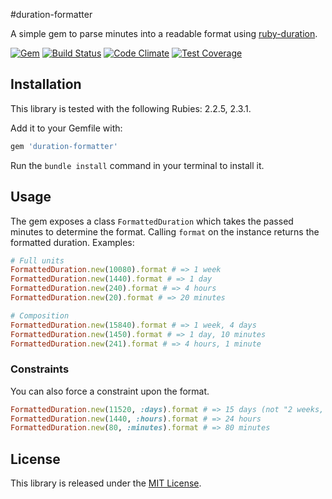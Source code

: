 #duration-formatter

A simple gem to parse minutes into a readable format using [ruby-duration](https://github.com/peleteiro/ruby-duration).

[![Gem](https://img.shields.io/gem/v/duration-formatter.svg?style=flat-square)](http://rubygems.org/gems/duration-formatter)
[![Build Status](https://img.shields.io/travis/richardvenneman/duration-formatter/master.svg?style=flat-square)](https://travis-ci.org/richardvenneman/duration-formatter)
[![Code Climate](https://img.shields.io/codeclimate/github/richardvenneman/duration-formatter.svg?style=flat-square)](https://codeclimate.com/github/richardvenneman/duration-formatter)
[![Test Coverage](https://img.shields.io/codeclimate/coverage/github/richardvenneman/duration-formatter.svg?style=flat-square)](https://codeclimate.com/github/richardvenneman/duration-formatter/coverage)

## Installation

This library is tested with the following Rubies: 2.2.5, 2.3.1.

Add it to your Gemfile with:

```ruby
gem 'duration-formatter'
```

Run the `bundle install` command in your terminal to install it.

## Usage

The gem exposes a class `FormattedDuration` which takes the passed minutes to determine the format. Calling `format` on the instance  returns the formatted duration. Examples:

```ruby
# Full units
FormattedDuration.new(10080).format # => 1 week
FormattedDuration.new(1440).format # => 1 day
FormattedDuration.new(240).format # => 4 hours
FormattedDuration.new(20).format # => 20 minutes

# Composition
FormattedDuration.new(15840).format # => 1 week, 4 days
FormattedDuration.new(1450).format # => 1 day, 10 minutes
FormattedDuration.new(241).format # => 4 hours, 1 minute
```

### Constraints

You can also force a constraint upon the format.

```ruby
FormattedDuration.new(11520, :days).format # => 15 days (not "2 weeks, 1 day")
FormattedDuration.new(1440, :hours).format # => 24 hours
FormattedDuration.new(80, :minutes).format # => 80 minutes
```

## License

This library is released under the [MIT License](http://www.opensource.org/licenses/MIT).

